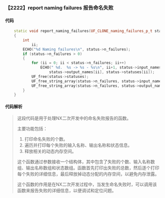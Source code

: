 ### 【2222】report naming failures 报告命名失败

#### 代码

```cpp
    static void report_naming_failures(UF_CLONE_naming_failures_p_t status)  
    {  
        int  
            ii;  
        ECHO("%d Naming failures\n", status->n_failures);  
        if (status->n_failures > 0)  
        {  
            for (ii = 0; ii < status->n_failures; ii++)  
                ECHO(" %d.  %s -> %s - %s\n", ii+1, status->input_names[ii],  
                    status->output_names[ii], status->statuses[ii]);  
            UF_free(status->statuses);  
            UF_free_string_array(status->n_failures, status->input_names);  
            UF_free_string_array(status->n_failures, status->output_names);  
        }  
    }

```

#### 代码解析

> 这段代码是用于处理NX二次开发中的命名失败报告的函数。
>
> 主要功能包括：
>
> 1. 打印命名失败的个数。
> 2. 遍历并打印每个失败的输入名称、输出名称和状态信息。
> 3. 释放相关的动态内存空间。
>
> 这个函数通过参数接收一个结构体，其中包含了失败的个数、输入名称数组、输出名称数组和状态数组。函数首先打印出失败的总数，然后逐个打印每个失败的详细信息，最后释放掉动态分配的内存空间，以避免内存泄露。
>
> 这个函数的作用是在NX二次开发过程中，当发生命名失败时，可以调用该函数来报告失败的详细信息，以便调试和定位问题。
>
